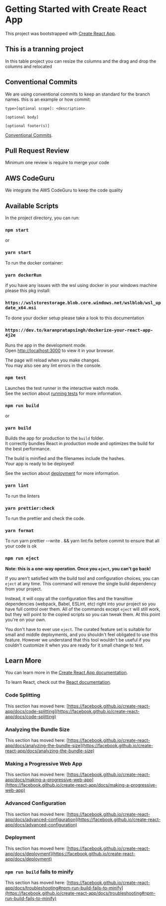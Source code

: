 # Getting Started with Create React App

This project was bootstrapped with [Create React App](https://github.com/facebook/create-react-app).

## This is a tranning project

In this table project you can resize the columns and the drag and drop the columns and relocated

## Conventional Commits

We are using conventional commits to keep an standard for the branch names.
this is an example or how commit:

`type>[optional scope]: <description>`

`[optional body]`

`[optional footer(s)]`

[Conventional Commits](https://www.conventionalcommits.org/en/v1.0.0/).

## Pull Request Review

Minimum one review is require to merge your code

## AWS CodeGuru

We integrate the AWS CodeGuru to keep the code quality

## Available Scripts

In the project directory, you can run:

### `npm start`

or

### `yarn start`

To run the docker container:

### `yarn dockerRun`

if you have any issues with the wsl using docker in your windows machine please this pkg install:

### `https://wslstorestorage.blob.core.windows.net/wslblob/wsl_update_x64.msi`

To done your docker setup please take a look to this documentation

### `https://dev.to/karanpratapsingh/dockerize-your-react-app-4j2e`

Runs the app in the development mode.\
Open [http://localhost:3000](http://localhost:3000) to view it in your browser.

The page will reload when you make changes.\
You may also see any lint errors in the console.

### `npm test`

Launches the test runner in the interactive watch mode.\
See the section about [running tests](https://facebook.github.io/create-react-app/docs/running-tests) for more information.

### `npm run build`

or

### `yarn build`

Builds the app for production to the `build` folder.\
It correctly bundles React in production mode and optimizes the build for the best performance.

The build is minified and the filenames include the hashes.\
Your app is ready to be deployed!

See the section about [deployment](https://facebook.github.io/create-react-app/docs/deployment) for more information.

### `yarn lint`

To run the linters

### `yarn prettier:check`

To run the prettier and check the code.

### `yarn format`

To run yarn prettier --write . && yarn lint:fix before commit to ensure that all your code is ok

### `npm run eject`

**Note: this is a one-way operation. Once you `eject`, you can't go back!**

If you aren't satisfied with the build tool and configuration choices, you can `eject` at any time. This command will remove the single build dependency from your project.

Instead, it will copy all the configuration files and the transitive dependencies (webpack, Babel, ESLint, etc) right into your project so you have full control over them. All of the commands except `eject` will still work, but they will point to the copied scripts so you can tweak them. At this point you're on your own.

You don't have to ever use `eject`. The curated feature set is suitable for small and middle deployments, and you shouldn't feel obligated to use this feature. However we understand that this tool wouldn't be useful if you couldn't customize it when you are ready for it small change to test.

## Learn More

You can learn more in the [Create React App documentation](https://facebook.github.io/create-react-app/docs/getting-started).

To learn React, check out the [React documentation](https://reactjs.org/).

### Code Splitting

This section has moved here: [https://facebook.github.io/create-react-app/docs/code-splitting](https://facebook.github.io/create-react-app/docs/code-splitting)

### Analyzing the Bundle Size

This section has moved here: [https://facebook.github.io/create-react-app/docs/analyzing-the-bundle-size](https://facebook.github.io/create-react-app/docs/analyzing-the-bundle-size)

### Making a Progressive Web App

This section has moved here: [https://facebook.github.io/create-react-app/docs/making-a-progressive-web-app](https://facebook.github.io/create-react-app/docs/making-a-progressive-web-app)

### Advanced Configuration

This section has moved here: [https://facebook.github.io/create-react-app/docs/advanced-configuration](https://facebook.github.io/create-react-app/docs/advanced-configuration)

### Deployment

This section has moved here: [https://facebook.github.io/create-react-app/docs/deployment](https://facebook.github.io/create-react-app/docs/deployment)

### `npm run build` fails to minify

This section has moved here: [https://facebook.github.io/create-react-app/docs/troubleshooting#npm-run-build-fails-to-minify](https://facebook.github.io/create-react-app/docs/troubleshooting#npm-run-build-fails-to-minify)
